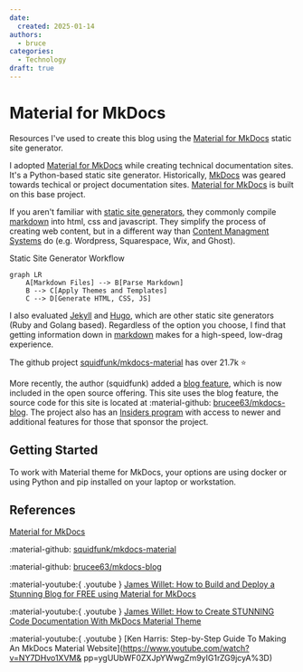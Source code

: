 ```yaml
---
date:
  created: 2025-01-14
authors:
  - bruce
categories:
  - Technology
draft: true
---
```


# Material for MkDocs 
Resources I've used to create this blog using the [Material for MkDocs](https://squidfunk.github.io/mkdocs-material/) static site generator.

<!-- more -->
I adopted [Material for MkDocs](https://squidfunk.github.io/mkdocs-material/) while creating technical documentation sites. It's a Python-based static site generator. Historically, [MkDocs](https://www.mkdocs.org/) was geared towards techical or project documentation sites. [Material for MkDocs](https://squidfunk.github.io/mkdocs-material/) is built on this base project. 

If you aren't familiar with [static site generators](https://en.wikipedia.org/wiki/Static_site_generator), they commonly compile [markdown](https://en.wikipedia.org/wiki/Markdown) into html, css and javascript. They simplify the process of creating web content, but in a different way than [Content Managment Systems](https://en.wikipedia.org/wiki/Content_management_system) do (e.g. Wordpress, Squarespace, Wix, and Ghost). 

Static Site Generator Workflow
```mermaid
graph LR
    A[Markdown Files] --> B[Parse Markdown]
    B --> C[Apply Themes and Templates]
    C --> D[Generate HTML, CSS, JS]
```

I also evaluated [Jekyll](https://jekyllrb.com/) and [Hugo](https://gohugo.io/), which are other static site generators (Ruby and Golang based). Regardless of the option you choose, I find that getting information down in [markdown](https://en.wikipedia.org/wiki/Markdown) makes for a high-speed, low-drag experience. 

The github project [squidfunk/mkdocs-material](https://github.com/squidfunk/mkdocs-material) has over 21.7k :star:


More recently, the author (squidfunk) added a [blog feature](https://squidfunk.github.io/mkdocs-material/plugins/blog/), which is now included in the open source offering. This site uses the blog feature, the source code for this site is located at :material-github: [brucee63/mkdocs-blog](https://github.com/brucee63/mkdocs-blog). The project also has an [Insiders program](https://squidfunk.github.io/mkdocs-material/insiders/) with access to newer and additional features for those that sponsor the project.  

## Getting Started
To work with Material theme for MkDocs, your options are using docker or using Python and pip installed on your laptop or workstation.

## References
[Material for MkDocs](https://squidfunk.github.io/mkdocs-material/)

:material-github: [squidfunk/mkdocs-material](https://github.com/squidfunk/mkdocs-material)

:material-github: [brucee63/mkdocs-blog](https://github.com/brucee63/mkdocs-blog)

:material-youtube:{ .youtube } [James Willet: How to Build and Deploy a Stunning Blog for FREE using Material for MkDocs](https://www.youtube.com/watch?v=pPEUhfTZswc&t=977s)

:material-youtube:{ .youtube } [James Willet: How to Create STUNNING Code Documentation With MkDocs Material Theme](https://www.youtube.com/watch?v=Q-YA_dA8C20)

:material-youtube:{ .youtube } [Ken Harris: Step-by-Step Guide To Making An MkDocs Material Website](https://www.youtube.com/watch?v=NY7DHvo1XVM&
pp=ygUUbWF0ZXJpYWwgZm9yIG1rZG9jcyA%3D)

